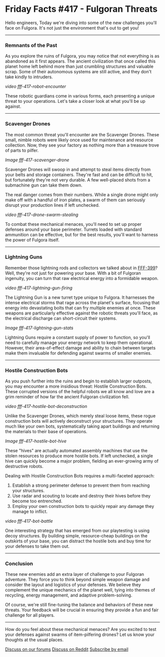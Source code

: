 <!-- Command for generating this post: python create_new_blogpost.py --blogpost_number 417 --prev_blogpost_as_examples 373 398 399 --bullet_points "On Fulgora new robot enemies" "Lightning guns" "Hostile construction bots that steal from your belts/boxes" -->

# Friday Facts #417 - Fulgoran Threats

Hello engineers,
Today we're diving into some of the new challenges you'll face on Fulgora. It's not just the environment that's out to get you!

* * *

### Remnants of the Past

As you explore the ruins of Fulgora, you may notice that not everything is as abandoned as it first appears. The ancient civilization that once called this planet home left behind more than just crumbling structures and valuable scrap. Some of their autonomous systems are still active, and they don't take kindly to intruders.

*video fff-417-robot-encounter*

These robotic guardians come in various forms, each presenting a unique threat to your operations. Let's take a closer look at what you'll be up against.

* * *

### Scavenger Drones

The most common threat you'll encounter are the Scavenger Drones. These small, nimble robots were likely once used for maintenance and resource collection. Now, they see your factory as nothing more than a treasure trove of parts to pilfer.

*Image fff-417-scavenger-drone*

Scavenger Drones will swoop in and attempt to steal items directly from your belts and storage containers. They're fast and can be difficult to hit, but fortunately they're not very durable. A few well-placed shots from a submachine gun can take them down.

The real danger comes from their numbers. While a single drone might only make off with a handful of iron plates, a swarm of them can seriously disrupt your production lines if left unchecked.

*video fff-417-drone-swarm-stealing*

To combat these mechanical menaces, you'll need to set up proper defenses around your base perimeter. Turrets loaded with standard ammunition can be effective, but for the best results, you'll want to harness the power of Fulgora itself.

* * *

### Lightning Guns

Remember those lightning rods and collectors we talked about in [FFF-399](https://factorio.com/blog/post/fff-399)? Well, they're not just for powering your base. With a bit of Fulgoran ingenuity, you can turn that raw electrical energy into a formidable weapon.

*video fff-417-lightning-gun-firing*

The Lightning Gun is a new turret type unique to Fulgora. It harnesses the intense electrical storms that rage across the planet's surface, focusing that energy into devastating bolts that can fry multiple enemies at once. These weapons are particularly effective against the robotic threats you'll face, as the electrical discharge can short-circuit their systems.

*Image fff-417-lightning-gun-stats*

Lightning Guns require a constant supply of power to function, so you'll need to carefully manage your energy network to keep them operational. However, their area-of-effect damage and ability to chain between targets make them invaluable for defending against swarms of smaller enemies.

* * *

### Hostile Construction Bots

As you push further into the ruins and begin to establish larger outposts, you may encounter a more insidious threat: Hostile Construction Bots. These corrupted versions of the helpful robots we all know and love are a grim reminder of how far the ancient Fulgoran civilization fell.

*video fff-417-hostile-bot-deconstruction*

Unlike the Scavenger Drones, which merely steal loose items, these rogue construction bots will actively deconstruct your structures. They operate much like your own bots, systematically taking apart buildings and returning the materials to their base of operations.

*Image fff-417-hostile-bot-hive*

These "hives" are actually automated assembly machines that use the stolen resources to produce more hostile bots. If left unchecked, a single hive can quickly become a major problem, fielding an ever-growing army of destructive robots.

Dealing with Hostile Construction Bots requires a multi-faceted approach:

1. Establish a strong perimeter defense to prevent them from reaching your structures.
2. Use radar and scouting to locate and destroy their hives before they become too entrenched.
3. Employ your own construction bots to quickly repair any damage they manage to inflict.

*video fff-417-bot-battle*

One interesting strategy that has emerged from our playtesting is using decoy structures. By building simple, resource-cheap buildings on the outskirts of your base, you can distract the hostile bots and buy time for your defenses to take them out.

* * *

### Conclusion

These new enemies add an extra layer of challenge to your Fulgoran adventure. They force you to think beyond simple weapon damage and consider the layout and logistics of your defenses. We believe they complement the unique mechanics of the planet well, tying into themes of recycling, energy management, and adaptive problem-solving.

Of course, we're still fine-tuning the balance and behaviors of these new threats. Your feedback will be crucial in ensuring they provide a fun and fair challenge for all players.

* * *

How do you feel about these mechanical menaces? Are you excited to test your defenses against swarms of item-pilfering drones? Let us know your thoughts at the usual places.

[Discuss on our forums](https://forums.factorio.com/111470) [Discuss on Reddit](https://www.reddit.com/r/factorio) [Subscribe by email](https://newsletter.factorio.com/subscription/Km9uSnxm9)